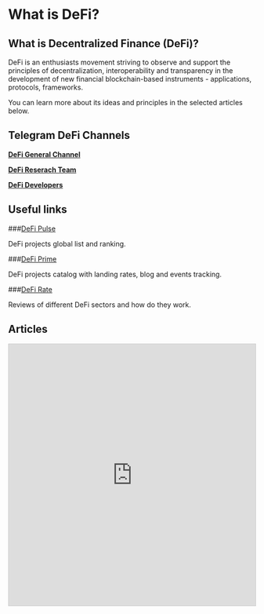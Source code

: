 ﻿# What is DeFi?

## What is Decentralized Finance (DeFi)?

DeFi is an enthusiasts movement striving to observe and support the principles of decentralization, interoperability and transparency in the development of new financial blockchain-based instruments - applications, protocols, frameworks.

You can learn more about its ideas and principles in the selected articles below.

## Telegram DeFi Channels

[**DeFi General Channel**](t.me/de_fi) 

[**DeFi Reserach Team**](t.me/DeFiResearch) 

[**DeFi Developers**](https://t.me/dfdev)

## Useful links

###[DeFi Pulse](https://defipulse.com)

DeFi projects global list and ranking.

###[DeFi Prime](https://defiprime.com)

DeFi projects catalog with landing rates, blog and events tracking.

###[DeFi Rate](https://defirate.com)

Reviews of different DeFi sectors and how do they work.

## Articles

<iframe class="airtable-embed" src="https://airtable.com/embed/shrvQJ4EL31BDlQdB?backgroundColor=purple" frameborder="0" onmousewheel="" width="100%" height="533" style="background: transparent; border: 1px solid #ccc;"></iframe>